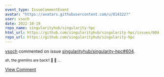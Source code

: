 ```yaml
---
event_type: IssueCommentEvent
avatar: "https://avatars.githubusercontent.com/u/814322?"
user: vsoch
date: 2022-10-19
repo_name: singularityhub/singularity-hpc
html_url: https://github.com/singularityhub/singularity-hpc/issues/604
repo_url: https://github.com/singularityhub/singularity-hpc
---
```


<a href='https://github.com/vsoch' target='_blank'>vsoch</a> commented on issue <a href='https://github.com/singularityhub/singularity-hpc/issues/604' target='_blank'>singularityhub/singularity-hpc#604</a>.

<small>ah, the gremlins are back!! :japanese_goblin: :zombie: ...</small>

<a href='https://github.com/singularityhub/singularity-hpc/issues/604' target='_blank'>View Comment</a>